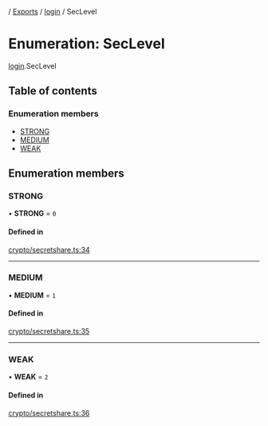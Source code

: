 [](../README.md) / [Exports](../modules.md) / [login](../modules/login.md) / SecLevel

# Enumeration: SecLevel

[login](../modules/login.md).SecLevel

## Table of contents

### Enumeration members

- [STRONG](login.SecLevel.md#strong)
- [MEDIUM](login.SecLevel.md#medium)
- [WEAK](login.SecLevel.md#weak)

## Enumeration members

### STRONG

• **STRONG** = `0`

#### Defined in

[crypto/secretshare.ts:34](https://github.com/ieigen/eigen_service/blob/b4bdd23/src/crypto/secretshare.ts#L34)

___

### MEDIUM

• **MEDIUM** = `1`

#### Defined in

[crypto/secretshare.ts:35](https://github.com/ieigen/eigen_service/blob/b4bdd23/src/crypto/secretshare.ts#L35)

___

### WEAK

• **WEAK** = `2`

#### Defined in

[crypto/secretshare.ts:36](https://github.com/ieigen/eigen_service/blob/b4bdd23/src/crypto/secretshare.ts#L36)
